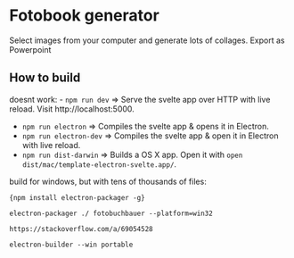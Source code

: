 # Fotobook generator

Select images from your computer and generate lots of collages.
Export as Powerpoint

## How to build

doesnt work: - `npm run dev` => Serve the svelte app over HTTP with live reload. Visit http://localhost:5000.
- `npm run electron` => Compiles the svelte app & opens it in Electron.
- `npm run electron-dev` => Compiles the svelte app & open it in Electron with live reload.
- `npm run dist-darwin` => Builds a OS X app. Open it with `open dist/mac/template-electron-svelte.app/`.


build for windows, but with tens of thousands of files:
````
{npm install electron-packager -g}

electron-packager ./ fotobuchbauer --platform=win32
````


    https://stackoverflow.com/a/69054528

    electron-builder --win portable